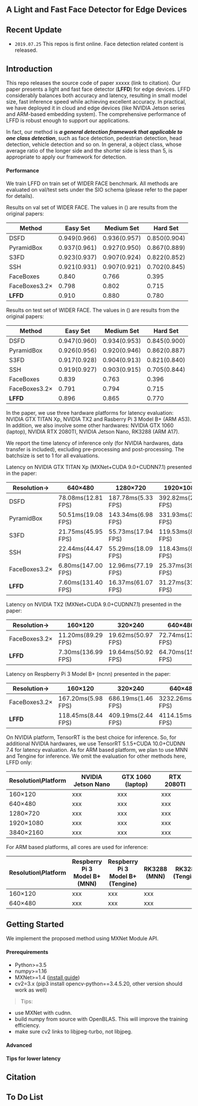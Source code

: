 ## A Light and Fast Face Detector for Edge Devices

## Recent Update
* `2019.07.25` This repos is first online. Face detection related content is released.

## Introduction
This repo releases the source code of paper xxxxx (link to citation). Our paper presents a light and fast face detector (**LFFD**) for edge devices.
LFFD considerably balances both accuracy and latency, resulting in small model size, fast inference speed while achieving excellent accuracy. In
practical, we have deployed it in cloud and edge devices (like NVIDIA Jetson series and ARM-based embedding system). The comprehensive performance
of LFFD is robust enough to support our applications.

In fact, our method is **_a general detection framework that applicable to one class detection_**, such as face detection, pedestrian detection, 
head detection, vehicle detection and so on. In general, a object class, whose average ratio of the longer side and the shorter side is 
less than 5, is appropriate to apply our framework for detection.

#### Performance
We train LFFD on train set of WIDER FACE benchmark. All methods are evaluated on val/test sets under the SIO schema (please
refer to the paper for details).

Results on val set of WIDER FACE. The values in () are results from the original papers:

Method|Easy Set|Medium Set|Hard Set
------|--------|----------|--------
DSFD  |0.949(0.966)|0.936(0.957)|0.850(0.904)
PyramidBox|0.937(0.961)|0.927(0.950)|0.867(0.889)
S3FD  |0.923(0.937)|0.907(0.924)|0.822(0.852)
SSH   |0.921(0.931)|0.907(0.921)|0.702(0.845)
FaceBoxes|0.840    |0.766       |0.395
FaceBoxes3.2×|0.798|0.802       |0.715
**LFFD**|0.910     |0.880       |0.780

Results on test set of WIDER FACE. The values in () are results from the original papers:

Method|Easy Set|Medium Set|Hard Set
------|--------|----------|--------
DSFD  |0.947(0.960)|0.934(0.953)|0.845(0.900)
PyramidBox|0.926(0.956)|0.920(0.946)|0.862(0.887)
S3FD  |0.917(0.928)|0.904(0.913)|0.821(0.840)
SSH   |0.919(0.927)|0.903(0.915)|0.705(0.844)
FaceBoxes|0.839    |0.763       |0.396
FaceBoxes3.2×|0.791|0.794       |0.715
**LFFD**|0.896     |0.865       |0.770

In the paper, we use three hardware platforms for latency evaluation: NVIDIA GTX TITAN Xp, NVIDIA TX2 and 
Rasberry Pi 3 Model B+ (ARM A53). In addition, we also involve some other hardwares: NVIDIA GTX 1060 (laptop), 
NVIDIA RTX 2080TI, NVIDIA Jetson Nano, RK3288 (ARM A17).

We report the time latency of inference only (for NVIDIA hardwares, data transfer is included), excluding
pre-processing and post-processing. The batchsize is set to 1 for all evaluations.

Latency on NVIDIA GTX TITAN Xp (MXNet+CUDA 9.0+CUDNN7.1) presented in the paper:

Resolution->|640×480|1280×720|1920×1080|3840×2160
------------|-------|--------|---------|---------
DSFD|78.08ms(12.81 FPS)|187.78ms(5.33 FPS)|392.82ms(2.55 FPS)|1562.50ms(0.64 FPS)
PyramidBox|50.51ms(19.08 FPS)|143.34ms(6.98 FPS)|331.93ms(3.01 FPS)|1344.07ms(0.74 FPS)
S3FD|21.75ms(45.95 FPS)|55.73ms(17.94 FPS)|119.53ms(8.37 FPS)|471.31ms(2.21 FPS)
SSH|22.44ms(44.47 FPS)|55.29ms(18.09 FPS)|118.43ms(8.44 FPS)|463.10ms(2.16 FPS)
FaceBoxes3.2×|6.80ms(147.00 FPS)|12.96ms(77.19 FPS)|25.37ms(39.41 FPS)|111.98ms(8.93 FPS)
**LFFD**|7.60ms(131.40 FPS)|16.37ms(61.07 FPS)|31.27ms(31.98 FPS)|87.79ms(11.39 FPS)

Latency on NVIDIA TX2 (MXNet+CUDA 9.0+CUDNN7.1) presented in the paper:

Resolution->|160×120|320×240|640×480
------------|-------|--------|---------
FaceBoxes3.2×|11.20ms(89.29 FPS)|19.62ms(50.97 FPS)|72.74ms(13.75 FPS)
**LFFD**|7.30ms(136.99 FPS)|19.64ms(50.92 FPS)|64.70ms(15.46 FPS)

Latency on Respberry Pi 3 Model B+ (ncnn) presented in the paper:

Resolution->|160×120|320×240|640×480
------------|-------|--------|---------
FaceBoxes3.2×|167.20ms(5.98 FPS)|686.19ms(1.46 FPS)|3232.26ms(0.31 FPS)
**LFFD**|118.45ms(8.44 FPS)|409.19ms(2.44 FPS)|4114.15ms(0.24 FPS)

On NVIDIA platform, TensorRT is the best choice for inference. So, for additional NVIDIA hardwares, 
we use TensorRT 5.1.5+CUDA 10.0+CUDNN 7.4 for latency evaluation. As for ARM based platform, we plan 
to use MNN and Tengine for inference. We omit the evaluation for other methods here, LFFD only:

Resolution\\Platform |NVIDIA Jetson Nano |GTX 1060 (laptop) |RTX 2080TI
---------------------|-------------------|------------------|----------
160×120|xxx|xxx|xxx
640×480|xxx|xxx|xxx
1280×720|xxx|xxx|xxx
1920×1080|xxx|xxx|xxx
3840×2160|xxx|xxx|xxx

For ARM based platforms, all cores are used for inference:

Resolution\\Platform |Respberry Pi 3 Model B+ (MNN)|Respberry Pi 3 Model B+ (Tengine)|RK3288 (MNN)|RK3288 (Tengine)
---------------------|-------------------|------------------|----------|--------------
160×120|xxx|xxx|xxx
640×480|xxx|xxx|xxx


## Getting Started
We implement the proposed method using MXNet Module API.

#### Prerequirements
* Python>=3.5
* numpy>=1.16
* MXNet>=1.4 ([install guide](http://mxnet.incubator.apache.org/versions/master/install/index.html?platform=Linux&language=Python&processor=GPU))
* cv2=3.x (pip3 install opencv-python==3.4.5.20, other version should work as well)

> Tips: 
  * use MXNet with cudnn.
  * build numpy from source with OpenBLAS. This will improve the training efficiency.
  * make sure cv2 links to libjpeg-turbo, not libjpeg.

#### Advanced

#### Tips for lower latency 

## Citation

## To Do List

